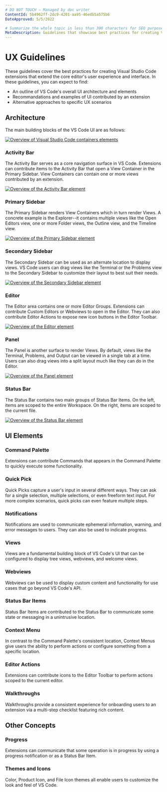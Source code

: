 ```yaml
---
# DO NOT TOUCH — Managed by doc writer
ContentId: 5b4962ff-2dc9-4201-aa95-46edb5a575b6
DateApproved: 5/5/2022

# Summarize the whole topic in less than 300 characters for SEO purpose
MetaDescription: Guidelines that showcase best practices for creating Visual Studio Code extensions.
---
```


# UX Guidelines

These guidelines cover the best practices for creating Visual Studio Code extensions that extend the core editor's user experience and interface. In these guidelines, you can expect to find:
- An outline of VS Code's overall UI architecture and elements
- Recommandations and examples of UI contributed by an extension
- Alternative approaches to specific UX scenarios

## Architecture

The main building blocks of the VS Code UI are as follows:

[![Overview of Visual Studio Code containers elements](images/examples/architecture-groups.png)](/assets/api/ux-guidelines/examples/architecture-groups.png)

### Activity Bar

The Activity Bar serves as a core navigation surface in VS Code. Extensions can contribute items to the Activity Bar that open a View Container in the Primary Sidebar. View Containers can contain one or more views contributed by an extension.

[![Overview of the Activity Bar element](images/examples/...)](/images/examples/...)

### Primary Sidebar

The Primary Sidebar renders View Containers which in turn render Views. A concrete example is the Explorer--it contains multiple views like the Open Editors view, one or more Folder views, the Outline view, and the Timeline view.

[![Overview of the Primary Sidebar element](images/examples/...)](/images/examples/...)

### Secondary Sidebar

The Secondary Sidebar can be used as an alternate location to display views. VS Code users can drag views like the Terminal or the Problems view to the Secondary Sidebar to customize their layout to best suit their needs.

[![Overview of the Secondary Sidebar element](images/examples/...)](/images/examples/...)

### Editor

The Editor area contains one or more Editor Groups. Extensions can contribute Custom Editors or Webviews to open in the Editor. They can also contribute Editor Actions to expose new icon buttons in the Editor Toolbar.

[![Overview of the Editor element](images/examples/...)](/images/examples/...)

### Panel

The Panel is another surface to render Views. By default, views like the Terminal, Problems, and Output can be viewed in a single tab at a time. Users can also drag views into a split layout much like they can do in the Editor.

[![Overview of the Panel element](images/examples/...)](/images/examples/...)

### Status Bar

The Status Bar contains two main groups of Status Bar Items. On the left, items are scoped to the entire Workspace. On the right, items are scoped to the current file.

[![Overview of the Status Bar element](images/examples/...)](/images/examples/...)


## UI Elements

### Command Palette

Extensions can contribute Commands that appears in the Command Palette to quickly execute some functionality.

### Quick Pick

Quick Picks capture a user's input in several different ways. They can ask for a single selection, multiple selections, or even freeform text input. For more complex scenarios, quick picks can even feature multiple steps.

### Notifications

Notifications are used to communicate ephemeral information, warning, and error messages to users. They can also be used to indicate progress.

### Views

Views are a fundamental building block of VS Code's UI that can be configured to display tree views, webviews, and welcome views.

### Webviews

Webviews can be used to display custom content and functionality for use cases that go beyond VS Code's API.


### Status Bar Items

Status Bar Items are contributed to the Status Bar to communicate some state or messaging in a unintrusive location.

### Context Menu

In contrast to the Command Palette's consistent location, Context Menus give users the ability to perform actions or configure something from a specific location.

### Editor Actions

Extensions can contribute icons to the Editor Toolbar to perform actions scoped to the current editor.

### Walkthroughs

Walkthroughs provide a consistent experience for onboarding users to an extension via a multi-step checklist featuring rich content.

## Other Concepts

### Progress

Extensions can communicate that some operation is in progress by using a progress notification or as a Status Bar Item.

### Themes and Icons

Color, Product Icon, and File Icon themes all enable users to customize the look and feel of VS Code.